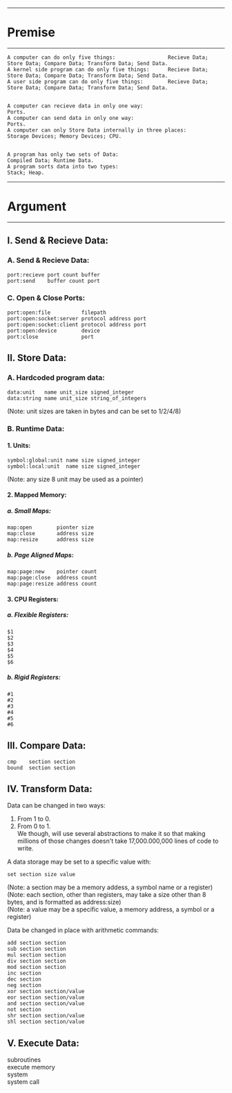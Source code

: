 -------------------------------------------------------------------------------------------------------------------------------  
  
# Premise  
  
-------------------------------------------------------------------------------------------------------------------------------  
  
```
A computer can do only five things:                 Recieve Data; Store Data; Compare Data; Transform Data; Send Data.  
A kernel side program can do only five things:      Recieve Data; Store Data; Compare Data; Transform Data; Send Data.  
A user side program can do only five things:        Recieve Data; Store Data; Compare Data; Transform Data; Send Data.  
  
  
A computer can recieve data in only one way:                      Ports.  
A computer can send data in only one way:                         Ports.  
A computer can only Store Data internally in three places:        Storage Devices; Memory Devices; CPU.  

  
A program has only two sets of Data:                              Compiled Data; Runtime Data.
A program sorts data into two types:                              Stack; Heap.
```
   
-------------------------------------------------------------------------------------------------------------------------------  
  
# Argument   
  
-------------------------------------------------------------------------------------------------------------------------------  
    
   
## I. Send & Recieve Data:    
  
### A. Send & Recieve Data:  
```
port:recieve port count buffer
port:send    buffer count port
```
### C. Open & Close Ports:  
```
port:open:file          filepath
port:open:socket:server protocol address port
port:open:socket:client protocol address port
port:open:device        device
port:close              port
```
## II. Store Data:    
  
### A. Hardcoded program data:  
```
data:unit   name unit_size signed_integer
data:string name unit_size string_of_integers
```
(Note: unit sizes are taken in bytes and can be set to 1/2/4/8)  
  
### B. Runtime Data:  
  
#### 1. Units:  
```
symbol:global:unit name size signed_integer
symbol:local:unit  name size signed_integer
```
(Note: any size 8 unit may be used as a pointer)  
  
#### 2. Mapped Memory:  
  
##### a. Small Maps:  
```
map:open        pionter size
map:close       address size
map:resize      address size
```
##### b. Page Aligned Maps:  
```
map:page:new    pointer count
map:page:close  address count
map:page:resize address count
``` 
#### 3. CPU Registers:  
  
##### a. Flexible Registers:  
```
$1
$2
$3
$4
$5
$6
```
##### b. Rigid Registers:  
```
#1
#2
#3
#4
#5
#6
```
## III. Compare Data:  
```  
cmp    section section
bound  section section
 ``` 
## IV. Transform Data:  
  
Data can be changed in two ways:  
  1. From 1 to 0.  
  2. From 0 to 1.  
We though, will use several abstractions to make it so that making millions of those changes doesn't take 17,000.000,000 lines of code to write.  
  
A data storage may be set to a specific value with:  
```
set section size value
```
(Note: a section may be a memory addess, a symbol name or a register)  
(Note: each section, other than registers, may take a size other than 8 bytes, and is formatted as address:size)  
(Note: a value may be a specific value, a memory address, a symbol or a register)  
  
Data be changed in place with arithmetic commands:    
```
add section section
sub section section
mul section section
div section section
mod section section
inc section
dec section
neg section
xor section section/value
eor section section/value
and section section/value
not section
shr section section/value
shl section section/value
```
  
## V. Execute Data:  
  
subroutines  
execute memory   
system  
system call  



